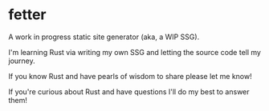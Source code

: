 # fetter

A work in progress static site generator (aka, a WIP SSG).

I'm learning Rust via writing my own SSG and letting the source code tell my journey.

If you know Rust and have pearls of wisdom to share please let me know!

If you're curious about Rust and have questions I'll do my best to answer them!
